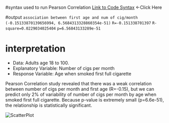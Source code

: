 #syntax used to run Pearson Correlation
[Link to Code Syntax](https://github.com/daisuke834/Coursera/blob/master/DataAnalysis_and_Interpretation__Wesleyan/DataAnalysisTools/week3/Assignment3_PearsonCorrelation.py "Link to Code Syntax") <-Click Here

#output
```association between first age and num of cig/month```
```(-0.15133870139656994, 6.5684313328860354e-51)```
```R=-0.151338701397```
```R-square=0.0229034025404```
```p=6.56843133289e-51```

# interpretation
* Data: Adults age 18 to 100.
* Explanatory Variable: Number of cigs per month
* Response Variable: Age when smoked first full cigarette

Pearson Correlation study revealed that there was a weak correlation between number of cigs per month and first age (R=-0.15), but we can predict only 2% of variability of number of cigs per month by age when smoked first full cigarette. Because p-value is extremely small (p=6.6e-51), the relationship is statistically significant.

![ScatterPlot](ScatterPlot.png)
